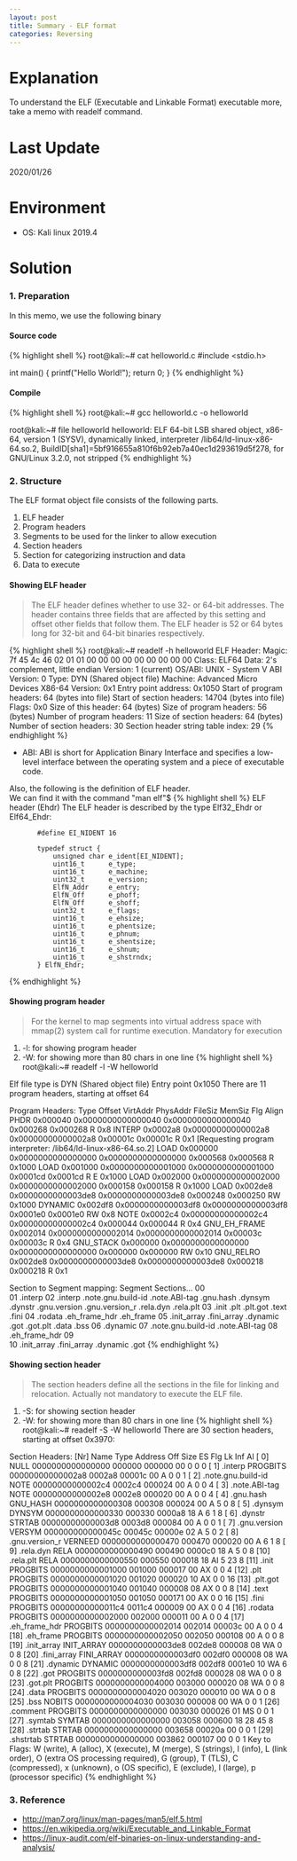 ```yaml
---
layout: post
title: Summary - ELF format
categories: Reversing
---
```


# Explanation
To understand the ELF (Executable and Linkable Format) executable more, take a memo with readelf command.

# Last Update
2020/01/26

# Environment
* OS: Kali linux 2019.4

# Solution
### 1. Preparation
In this memo, we use the following binary
#### Source code
{% highlight shell %}
root@kali:~# cat helloworld.c 
#include <stdio.h>

int main() {
   printf("Hello World!");
   return 0;
}
{% endhighlight %}

#### Compile
{% highlight shell %}
root@kali:~# gcc helloworld.c -o helloworld

root@kali:~# file helloworld
helloworld: ELF 64-bit LSB shared object, x86-64, version 1 (SYSV), dynamically linked, interpreter /lib64/ld-linux-x86-64.so.2, BuildID[sha1]=5bf916655a810f6b92eb7a40ec1d293619d5f278, for GNU/Linux 3.2.0, not stripped
{% endhighlight %}

### 2. Structure
The ELF format object file consists of the following parts.
1. ELF header
2. Program headers
3. Segments to be used for the linker to allow execution
4. Section headers
5. Section for categorizing instruction and data
6. Data to execute

#### Showing ELF header
> The ELF header defines whether to use 32- or 64-bit addresses. The header contains three fields that are affected by this setting and offset other fields that follow them. The ELF header is 52 or 64 bytes long for 32-bit and 64-bit binaries respectively.

{% highlight shell %}
root@kali:~# readelf -h helloworld
ELF Header:
  Magic:   7f 45 4c 46 02 01 01 00 00 00 00 00 00 00 00 00 
  Class:                             ELF64
  Data:                              2's complement, little endian
  Version:                           1 (current)
  OS/ABI:                            UNIX - System V
  ABI Version:                       0
  Type:                              DYN (Shared object file)
  Machine:                           Advanced Micro Devices X86-64
  Version:                           0x1
  Entry point address:               0x1050
  Start of program headers:          64 (bytes into file)
  Start of section headers:          14704 (bytes into file)
  Flags:                             0x0
  Size of this header:               64 (bytes)
  Size of program headers:           56 (bytes)
  Number of program headers:         11
  Size of section headers:           64 (bytes)
  Number of section headers:         30
  Section header string table index: 29
{% endhighlight %}

* ABI: ABI is short for Application Binary Interface and specifies a low-level interface between the operating system and a piece of executable code.

Also, the following is the definition of ELF header.<br>
We can find it with the command "man elf"$
{% highlight shell %}
ELF header (Ehdr)
       The ELF header is described by the type Elf32_Ehdr or Elf64_Ehdr:

           #define EI_NIDENT 16

           typedef struct {
               unsigned char e_ident[EI_NIDENT];
               uint16_t      e_type;
               uint16_t      e_machine;
               uint32_t      e_version;
               ElfN_Addr     e_entry;
               ElfN_Off      e_phoff;
               ElfN_Off      e_shoff;
               uint32_t      e_flags;
               uint16_t      e_ehsize;
               uint16_t      e_phentsize;
               uint16_t      e_phnum;
               uint16_t      e_shentsize;
               uint16_t      e_shnum;
               uint16_t      e_shstrndx;
           } ElfN_Ehdr;
{% endhighlight %}


#### Showing program header
> For the kernel to map segments into virtual address space with mmap(2) system call for runtime execution.
> Mandatory for execution

1. -l: for showing program header
2. -W: for showing more than 80 chars in one line
{% highlight shell %}
root@kali:~# readelf -l -W helloworld

Elf file type is DYN (Shared object file)
Entry point 0x1050
There are 11 program headers, starting at offset 64

Program Headers:
  Type           Offset   VirtAddr           PhysAddr           FileSiz  MemSiz   Flg Align
  PHDR           0x000040 0x0000000000000040 0x0000000000000040 0x000268 0x000268 R   0x8
  INTERP         0x0002a8 0x00000000000002a8 0x00000000000002a8 0x00001c 0x00001c R   0x1
      [Requesting program interpreter: /lib64/ld-linux-x86-64.so.2]
  LOAD           0x000000 0x0000000000000000 0x0000000000000000 0x000568 0x000568 R   0x1000
  LOAD           0x001000 0x0000000000001000 0x0000000000001000 0x0001cd 0x0001cd R E 0x1000
  LOAD           0x002000 0x0000000000002000 0x0000000000002000 0x000158 0x000158 R   0x1000
  LOAD           0x002de8 0x0000000000003de8 0x0000000000003de8 0x000248 0x000250 RW  0x1000
  DYNAMIC        0x002df8 0x0000000000003df8 0x0000000000003df8 0x0001e0 0x0001e0 RW  0x8
  NOTE           0x0002c4 0x00000000000002c4 0x00000000000002c4 0x000044 0x000044 R   0x4
  GNU_EH_FRAME   0x002014 0x0000000000002014 0x0000000000002014 0x00003c 0x00003c R   0x4
  GNU_STACK      0x000000 0x0000000000000000 0x0000000000000000 0x000000 0x000000 RW  0x10
  GNU_RELRO      0x002de8 0x0000000000003de8 0x0000000000003de8 0x000218 0x000218 R   0x1

 Section to Segment mapping:
  Segment Sections...
   00     
   01     .interp 
   02     .interp .note.gnu.build-id .note.ABI-tag .gnu.hash .dynsym .dynstr .gnu.version .gnu.version_r .rela.dyn .rela.plt 
   03     .init .plt .plt.got .text .fini 
   04     .rodata .eh_frame_hdr .eh_frame 
   05     .init_array .fini_array .dynamic .got .got.plt .data .bss 
   06     .dynamic 
   07     .note.gnu.build-id .note.ABI-tag 
   08     .eh_frame_hdr 
   09     
   10     .init_array .fini_array .dynamic .got 
{% endhighlight %}

#### Showing section header
> The section headers define all the sections in the file for linking and relocation. 
> Actually not mandatory to execute the ELF file.

1. -S: for showing section header
2. -W: for showing more than 80 chars in one line
{% highlight shell %}
root@kali:~# readelf -S -W helloworld
There are 30 section headers, starting at offset 0x3970:

Section Headers:
  [Nr] Name              Type            Address          Off    Size   ES Flg Lk Inf Al
  [ 0]                   NULL            0000000000000000 000000 000000 00      0   0  0
  [ 1] .interp           PROGBITS        00000000000002a8 0002a8 00001c 00   A  0   0  1
  [ 2] .note.gnu.build-id NOTE            00000000000002c4 0002c4 000024 00   A  0   0  4
  [ 3] .note.ABI-tag     NOTE            00000000000002e8 0002e8 000020 00   A  0   0  4
  [ 4] .gnu.hash         GNU_HASH        0000000000000308 000308 000024 00   A  5   0  8
  [ 5] .dynsym           DYNSYM          0000000000000330 000330 0000a8 18   A  6   1  8
  [ 6] .dynstr           STRTAB          00000000000003d8 0003d8 000084 00   A  0   0  1
  [ 7] .gnu.version      VERSYM          000000000000045c 00045c 00000e 02   A  5   0  2
  [ 8] .gnu.version_r    VERNEED         0000000000000470 000470 000020 00   A  6   1  8
  [ 9] .rela.dyn         RELA            0000000000000490 000490 0000c0 18   A  5   0  8
  [10] .rela.plt         RELA            0000000000000550 000550 000018 18  AI  5  23  8
  [11] .init             PROGBITS        0000000000001000 001000 000017 00  AX  0   0  4
  [12] .plt              PROGBITS        0000000000001020 001020 000020 10  AX  0   0 16
  [13] .plt.got          PROGBITS        0000000000001040 001040 000008 08  AX  0   0  8
  [14] .text             PROGBITS        0000000000001050 001050 000171 00  AX  0   0 16
  [15] .fini             PROGBITS        00000000000011c4 0011c4 000009 00  AX  0   0  4
  [16] .rodata           PROGBITS        0000000000002000 002000 000011 00   A  0   0  4
  [17] .eh_frame_hdr     PROGBITS        0000000000002014 002014 00003c 00   A  0   0  4
  [18] .eh_frame         PROGBITS        0000000000002050 002050 000108 00   A  0   0  8
  [19] .init_array       INIT_ARRAY      0000000000003de8 002de8 000008 08  WA  0   0  8
  [20] .fini_array       FINI_ARRAY      0000000000003df0 002df0 000008 08  WA  0   0  8
  [21] .dynamic          DYNAMIC         0000000000003df8 002df8 0001e0 10  WA  6   0  8
  [22] .got              PROGBITS        0000000000003fd8 002fd8 000028 08  WA  0   0  8
  [23] .got.plt          PROGBITS        0000000000004000 003000 000020 08  WA  0   0  8
  [24] .data             PROGBITS        0000000000004020 003020 000010 00  WA  0   0  8
  [25] .bss              NOBITS          0000000000004030 003030 000008 00  WA  0   0  1
  [26] .comment          PROGBITS        0000000000000000 003030 000026 01  MS  0   0  1
  [27] .symtab           SYMTAB          0000000000000000 003058 000600 18     28  45  8
  [28] .strtab           STRTAB          0000000000000000 003658 00020a 00      0   0  1
  [29] .shstrtab         STRTAB          0000000000000000 003862 000107 00      0   0  1
Key to Flags:
  W (write), A (alloc), X (execute), M (merge), S (strings), I (info),
  L (link order), O (extra OS processing required), G (group), T (TLS),
  C (compressed), x (unknown), o (OS specific), E (exclude),
  l (large), p (processor specific)
{% endhighlight %}

### 3. Reference

* <a href="http://man7.org/linux/man-pages/man5/elf.5.html">http://man7.org/linux/man-pages/man5/elf.5.html</a>
* <a href="https://en.wikipedia.org/wiki/Executable_and_Linkable_Format">https://en.wikipedia.org/wiki/Executable_and_Linkable_Format</a>
* <a href="https://linux-audit.com/elf-binaries-on-linux-understanding-and-analysis/">https://linux-audit.com/elf-binaries-on-linux-understanding-and-analysis/</a>
